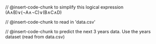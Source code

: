 
// @insert-code-chunk to simplify this logical expression (A∧B)∨(¬A∧¬C)∨(B∧C∧D)

// @insert-code-chunk to read in 'data.csv'

// @insert-code-chunk to predict the next 3 years data. Use the years dataset (read from data.csv)

